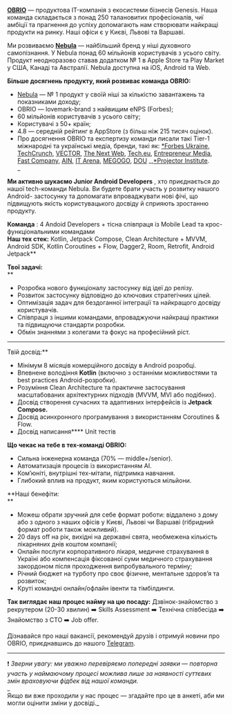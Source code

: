[**OBRIO**](https://obrio.co/) — продуктова IT-компанія з екосистеми бізнесів
Genesis. Наша команда складається з понад 250 талановитих професіоналів, чиї
амбіції та прагнення до успіху допомагають нам створювати найкращі продукти на
ринку. Наші офіси є у Києві, Львові та Варшаві.

Ми розвиваємо [**Nebula**](http://asknebula.com/) — найбільший бренд у ніші
духовного самопізнання. У Nebula понад 60 мільйонів користувачів з усього
світу. Продукт неодноразово ставав додатком № 1 в Apple Store та Play Market у
США, Канаді та Австралії. Nebula доступна на iOS, Android та Web.

**Більше досягнень продукту, який розвиває команда OBRIO:**

  * [Nebula](http://asknebula.com/) — № 1 продукт у своїй ніші за кількістю завантажень та показниками доходу;
  * OBRIO — lovemark-brand з найвищим eNPS (Forbes);
  * 60 мільйонів користувачів з усього світу;
  * Користувачі з 50+ країн;
  * 4.8 — середній рейтинг в AppStore (з більш ніж 215 тисяч оцінок).
  * Про досягнення OBRIO та експертизу команди писали такі Tier-1 міжнародні та українські медіа, бренди, такі як: [*Forbes Ukraine](https://forbes.ua/innovations/platsebo-vid-trivozhnosti-04042024-20328), [TechCrunch](https://techcrunch.com/2022/10/31/how-to-effectively-manage-a-remote-team-during-wartime/?guccounter=1&guce_referrer=aHR0cHM6Ly93d3cuZ29vZ2xlLmNvbS8&guce_referrer_sig=AQAAAE_oo83HRdDIecxGdL2YFSaK7IxeFrKip02AOv6pzhSEATzMgNQFnahm7VbwSNoi8JYJh-eM5jaZ-ielPDToCkMC63W9T6s66HSsejXkPIoE5AEAlf4mCFV87sH66fH66Rbk5TxBdtQk__mqLBGmhiZ8ttmKrBBIC8qwsigxzoPM), [VECTOR](https://www.youtube.com/watch?v=h2Nvzd3IO1Y&t=1s), [The Next Web](https://thenextweb.com/news/ukrainian-startup-astrology-app-nebula-thriving-despite-war), [Tech.eu](https://tech.eu/2023/12/05/obrio/), [Entrepreneur Media](https://www.entrepreneur.com/business-news/how-does-storytelling-impact-a-startups-brand-identity/469276), [](https://www.linkedin.com/company/fast-company/)[Fast Company,](https://fastcompanyme.com/work-life/12-effective-strategies-for-messaging-recruiters-on-linkedin-that-will-get-noticed/) [AIN](https://ain.ua/search/?q=OBRIO), [IT Arena](https://vctr.media/ua/yak-pidgotuvati-spikera-do-vistupu-na-it-arena-7-porad-dlya-komunikaczijnikiv-vid-pr-menedzhera-obrio-200766/), [MEGOGO](https://megogo.net/ua/search-extended?q=OBRIO&tab=video), [](https://prjctr.com/library/video/linkedin)[DOU](https://www.youtube.com/watch?v=YxYATGQyfvM&t=234s) _,[*Projector Institute](https://prjctr.com/library/video/linkedin).  
_

**Ми активно шукаємо Junior Android Developers** , хто приєднається до нашої
tech-команди Nebula. Ви будете брати участь у розвитку нашого Android-
застосунку та допомагати впроваджувати нові фічі, що підвищують якість
користувацького досвіду й сприяють зростанню продукту.  
  
**Команда** : 4 Andoid Developers + тісна співпраця із Mobile Lead та крос-
функціональними командами  
**Наш тех стек:** Kotlin, Jetpack Compose, Clean Architecture + MVVM, Android
SDK, Kotlin Coroutines + Flow, Dagger2, Room, Retrofit, Android Jetpack**  
  
**Твої задачі:**  
**

  * Розробка нового функціоналу застосунку від ідеї до релізу.
  * Розвиток застосунку відповідно до ключових стратегічних цілей.
  * Оптимізація задач для бездоганної інтеграції та найкращого досвіду користувачів.
  * Співпраця з іншими командами, впроваджуючи найкращі практики та підвищуючи стандарти розробки.
  * Обмін знаннями з колегами та фокус на професійний ріст.

******  
Твій досвід:**

  * Мінімум 8 місяців комерційного досвіду в Android розробці.
  * Впевнене володіння **Kotlin** (включно з останніми можливостями та best practices Android-розробки).
  * Розуміння Clean Architecture та практичне застосування масштабованих архітектурних підходів (MVVM, MVI або подібних).
  * Досвід створення сучасних та адаптивних інтерфейсів із **Jetpack Compose.**
  * Досвід асинхронного програмування з використанням Coroutines & Flow.
  * Досвід написання**** Unit тестів  
  
  
**Що чекає на тебе в тех-команді OBRIO:**

  * Сильна інженерна команда (70% — middle+/senior).
  * Автоматизація процесів із використанням AI.
  * Ком’юніті, внутрішні тех-мітапи, підтримка навчання.
  * Глибокий вплив на продукт, яким користуються мільйони.

  
**Наші бенефіти:  
**

  * Можеш обрати зручний для себе формат роботи: віддалено з дому або з одного з наших офісів у Києві, Львові чи Варшаві (гібридний формат роботи також можливий).
  * 20 days off на рік, вихідні на державні свята, необмежена кількість лікарняних днів коштом компанії;
  * Онлайн послуги корпоративного лікаря, медичне страхування в Україні або компенсація фіксованої суми медичного страхування закордоном після проходження випробувального терміну;
  * Річний бюджет на турботу про своє фізичне, ментальне здоров’я та розвиток;
  * Круті командні онлайн/офлайн івенти та тімбілдинги.

**Так виглядає наш процес найму на цю посаду:** Дзвінок-знайомство з
рекрутером (20-30 хвилин) ➡️ Skills Assessment ➡️ Технічна співбесіда ➡️
Знайомство з СТО ➡️ Job offer.

Дізнавайся про наші вакансії, рекомендуй друзів і отримуй новини про OBRIO,
приєднавшись до нашого [Telegram](https://t.me/obrio_hr_bot).  
  
______________________________________________________________________________  
❗ _Зверни увагу: ми уважно перевіряємо попередні заявки — повторна участь у
наймаючому процесі можлива лише за наявності суттєвих змін враховуючи фідбек
від нашої команди._  
_  
Якщо ви вже проходили у нас процес — згадайте про це в анкеті, аби ми могли
оцінити зміни у досвіді._